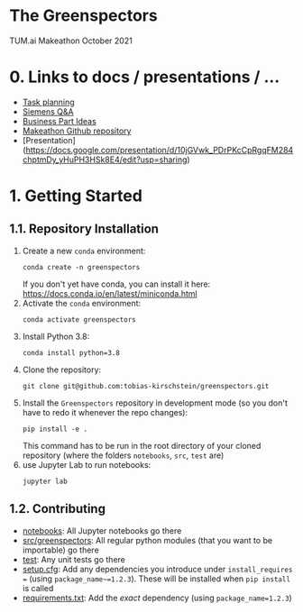 # The Greenspectors
TUM.ai Makeathon October 2021

# 0. Links to docs / presentations / ...
 - [Task planning](https://docs.google.com/document/d/1Ro8nIAeYcWVywB1NEJlZ1F7wzv7KIiPk-sV98JiK3Ro/edit?usp=sharing)
 - [Siemens Q&A](https://docs.google.com/document/d/1Vqd6bRytk_fKfnCmVjwEGyBJnr00Gjnls0Gd2aTCW_E/edit?usp=sharing)
 - [Business Part Ideas](https://docs.google.com/document/d/1RwkyPaZ-CcJfWCudokT2mA4mJjkWvEx7CNlf-2D51Qs/edit?usp=sharing)
 - [Makeathon Github repository](https://github.com/tum-ai/os-makeathon-2021)
 - [Presentation] (https://docs.google.com/presentation/d/10jGVwk_PDrPKcCpRgqFM284chptmDy_yHuPH3HSk8E4/edit?usp=sharing)


# 1. Getting Started
## 1.1. Repository Installation

 1. Create a new `conda` environment:  
    ```shell
    conda create -n greenspectors
    ```
    If you don't yet have conda, you can install it here: https://docs.conda.io/en/latest/miniconda.html
 2. Activate the `conda` environment:
    ```shell
    conda activate greenspectors
    ```
 3. Install Python 3.8:
    ```shell
    conda install python=3.8
    ```
 4. Clone the repository:
    ```shell
    git clone git@github.com:tobias-kirschstein/greenspectors.git
    ```
 5. Install the `Greenspectors` repository in development mode (so you don't have to redo it whenever the repo changes):
    ```shell
    pip install -e .
    ```
    This command has to be run in the root directory of your cloned repository (where the folders `notebooks`, `src`, `test` are)
 6. use Jupyter Lab to run notebooks:
    ```shell
    jupyter lab
    ```

## 1.2. Contributing

 - [notebooks](notebooks): All Jupyter notebooks go there
 - [src/greenspectors](src/greenspectors): All regular python modules (that you want to be importable) go there
 - [test](test): Any unit tests go there
 - [setup.cfg](setup.cfg): Add any dependencies you introduce under `install_requires =` (using `package_name~=1.2.3`). These will be installed when `pip install` is called
 - [requirements.txt](requirements.txt): Add the *exact* dependency (using `package_name=1.2.3`)
